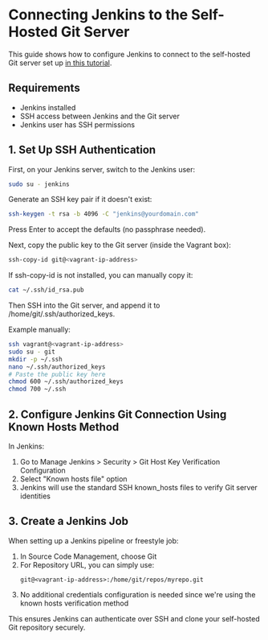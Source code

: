 # Connecting Jenkins to the Self-Hosted Git Server

This guide shows how to configure Jenkins to connect to the self-hosted Git server set up [in this tutorial](./Gitserversetup.md).

## Requirements
- Jenkins installed
- SSH access between Jenkins and the Git server
- Jenkins user has SSH permissions

## 1. Set Up SSH Authentication

First, on your Jenkins server, switch to the Jenkins user:

```bash
sudo su - jenkins
```

Generate an SSH key pair if it doesn't exist:

```bash
ssh-keygen -t rsa -b 4096 -C "jenkins@yourdomain.com"
```

Press Enter to accept the defaults (no passphrase needed).

Next, copy the public key to the Git server (inside the Vagrant box):

```bash
ssh-copy-id git@<vagrant-ip-address>
```

If ssh-copy-id is not installed, you can manually copy it:

```bash
cat ~/.ssh/id_rsa.pub
```

Then SSH into the Git server, and append it to /home/git/.ssh/authorized_keys.

Example manually:

```bash
ssh vagrant@<vagrant-ip-address>
sudo su - git
mkdir -p ~/.ssh
nano ~/.ssh/authorized_keys
# Paste the public key here
chmod 600 ~/.ssh/authorized_keys
chmod 700 ~/.ssh
```

## 2. Configure Jenkins Git Connection Using Known Hosts Method

In Jenkins:

1. Go to Manage Jenkins > Security > Git Host Key Verification Configuration
2. Select "Known hosts file" option
3. Jenkins will use the standard SSH known_hosts files to verify Git server identities

## 3. Create a Jenkins Job

When setting up a Jenkins pipeline or freestyle job:

1. In Source Code Management, choose Git
2. For Repository URL, you can simply use:
   ```
   git@<vagrant-ip-address>:/home/git/repos/myrepo.git
   ```
3. No additional credentials configuration is needed since we're using the known hosts verification method

This ensures Jenkins can authenticate over SSH and clone your self-hosted Git repository securely.
